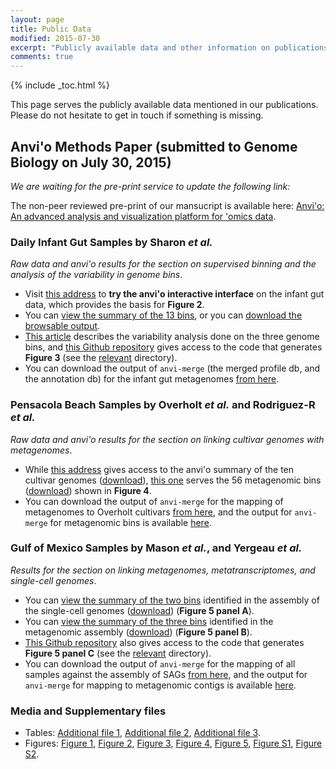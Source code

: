 ```yaml
---
layout: page
title: Public Data
modified: 2015-07-30
excerpt: "Publicly available data and other information on publications from our lab"
comments: true
---
```


{% include _toc.html %}

This page serves the publicly available data mentioned in our publications. Please do not hesitate to get in touch if something is missing.

## Anvi'o Methods Paper (submitted to Genome Biology on July 30, 2015)

_We are waiting for the pre-print service to update the following link:_

The non-peer reviewed pre-print of our mansucript is available here: [Anvi'o: An advanced analysis and visualization platform for 'omics data](#).

### Daily Infant Gut Samples by Sharon _et al._

_Raw data and anvi'o results for the section on supervised binning and the analysis of the variability in genome bins_.

* Visit [this address](http://umkk2268fc06.merenbey.koding.io:8080) to **try the anvi'o interactive interface** on the infant gut data, which provides the basis for **Figure 2**.
* You can [view the summary of the 13 bins](http://anvio.org/data/INFANT-CLC-SUMMARY-SUPERVISED), or you can [download the browsable output](http://anvio.org/data/INFANT-CLC-SUMMARY-SUPERVISED.tar.gz).
* [This article](http://merenlab.org/2015/07/20/analyzing-variability/) describes the variability analysis done on the three genome bins, and [this Github repository](https://github.com/meren/anvio-methods-paper-analyses) gives access to the code that generates **Figure 3** (see the [relevant](https://github.com/meren/anvio-methods-paper-analyses/tree/master/SHARON_et_al/VARIABILITY_REPORTS) directory).
* You can download the output of `anvi-merge` (the merged profile db, and the annotation db) for the infant gut metagenomes [from here](http://figshare.com/preview/_url/1499236/project/4736).

### Pensacola Beach Samples by Overholt _et al._ and Rodriguez-R _et al._

_Raw data and anvi'o results for the section on linking cultivar genomes with metagenomes_.

* While [this address](http://anvio.org/data/OVERHOLT-CULTIVARS-SUMMARY) gives access to the anvi'o summary of the ten cultivar genomes ([download](http://anvio.org/data/OVERHOLT-CULTIVARS-SUMMARY.tar.gz)), [this one](http://anvio.org/data/RODRIGUEZ-R-MG-SUMMARY) serves the 56 metagenomic bins ([download](http://anvio.org/data/RODRIGUEZ-R-MG-SUMMARY.tar.gz)) shown in **Figure 4**.
* You can download the output of `anvi-merge` for the mapping of metagenomes to Overholt cultivars [from here](http://figshare.com/preview/_url/1499234/project/4736), and the output for `anvi-merge` for metagenomic bins is available [here](http://figshare.com/preview/_url/1499248/project/4736).

### Gulf of Mexico Samples by Mason _et al._, and Yergeau _et al._

_Results for the section on linking metagenomes, metatranscriptomes, and single-cell genomes_.

* You can [view the summary of the two bins](http://anvio.org/data/MASON-SAGs-SUMMARY-SUPERVISED) identified in the assembly of the single-cell genomes ([download](http://anvio.org/data/MASON-SAGs-SUMMARY-SUPERVISED.tar.gz)) (**Figure 5 panel A**).
* You can [view the summary of the three bins](http://anvio.org/data/MASON-YERGEAU-MG-SUMMARY-SUPERVISED) identified in the metagenomic assembly ([download](http://anvio.org/data/MASON-YERGEAU-MG-SUMMARY-SUPERVISED.tar.gz)) (**Figure 5 panel B**).
* [This Github repository](https://github.com/meren/anvio-methods-paper-analyses) also gives access to the code that generates **Figure 5 panel C** (see the [relevant](https://github.com/meren/anvio-methods-paper-analyses/tree/master/MASON_et_al/SCATTER_PLOTS) directory).
* You can download the output of `anvi-merge` for the mapping of all samples against the assembly of SAGs [from here](http://figshare.com/preview/_url/1499235/project/4736), and the output for `anvi-merge` for mapping to metagenomic contigs is available [here](http://figshare.com/preview/_url/1499246/project/4736).


### Media and Supplementary files

* Tables: [Additional file 1](http://figshare.com/preview/_url/1499237/project/4736), [Additional file 2](http://figshare.com/preview/_url/1499238/project/4736), [Additional file 3](http://figshare.com/preview/_url/1499239/project/4736).
* Figures: [Figure 1](http://figshare.com/preview/_url/1499240/project/4736), [Figure 2](http://figshare.com/preview/_url/1499241/project/4736), [Figure 3](http://figshare.com/preview/_url/1499242/project/4736), [Figure 4](http://figshare.com/preview/_url/1499243/project/4736), [Figure 5](http://figshare.com/preview/_url/1499244/project/4736), [Figure S1](http://figshare.com/preview/_url/1499245/project/4736), [Figure S2](http://figshare.com/preview/_url/1499247/project/4736).




<div style="display: block; height: 200px;">&nbsp;</div>

